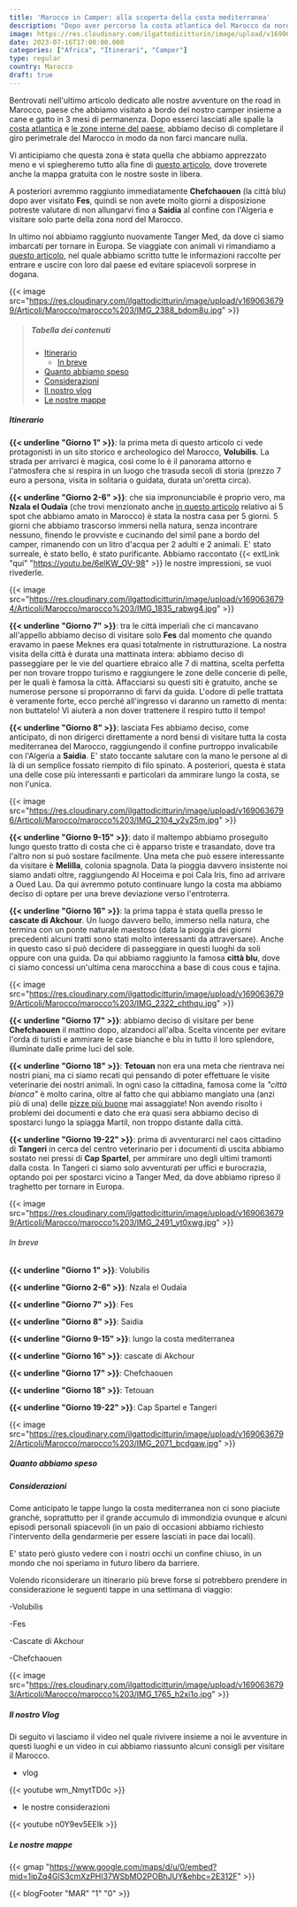 ```yaml
---
title: 'Marocco in Camper: alla scoperta della costa mediterranea' 
description: "Dopo aver percorso la costa atlantica del Marocco da nord a sud e aver raggiunto deserto e montagne, è giusto il momento di scoprire insieme la Costa Mediterranea del paese."
image: https://res.cloudinary.com/ilgattodicitturin/image/upload/v1690636793/Articoli/Marocco/marocco%203/IMG_1884_euortx.jpg
date: 2023-07-16T17:00:00.000
categories: ["Africa", "Itinerari", "Camper"]
type: regular
country: Marocco
draft: true
---
```


Bentrovati nell'ultimo articolo dedicato alle nostre avventure on the road in Marocco, paese che abbiamo visitato a bordo del nostro camper insieme a cane e gatto in 3 mesi di permanenza. Dopo esserci lasciati alle spalle la [costa atlantica](/blog/marocco-in-camper-alla-scoperta-della-costa-atlantica) e [le zone interne del paese](/blog/marocco-in-camper-dalla-costa-al-deserto-a-marrakech), abbiamo deciso di completare il giro perimetrale del Marocco in modo da non farci mancare nulla. 

Vi anticipiamo che questa zona è stata quella che abbiamo apprezzato meno e vi spiegheremo tutto alla fine di [questo articolo](#considerazioni), dove troverete anche la mappa gratuita con le nostre soste in libera.

A posteriori avremmo raggiunto immediatamente **Chefchaouen** (la città blu) dopo aver visitato **Fes**, quindi se non avete molto giorni a disposizione potreste valutare di non allungarvi fino a **Saidia** al confine con l'Algeria e visitare solo parte della zona nord del Marocco. 

In ultimo noi abbiamo raggiunto nuovamente Tanger Med, da dove ci siamo imbarcati per tornare in Europa. Se viaggiate con animali vi rimandiamo a [questo articolo](/blog/informazioni-camper-marocco-con-animali), nel quale abbiamo scritto tutte le informazioni raccolte per entrare e uscire con loro dal paese ed evitare spiacevoli sorprese in dogana.

{{< image src="https://res.cloudinary.com/ilgattodicitturin/image/upload/v1690636799/Articoli/Marocco/marocco%203/IMG_2388_bdom8u.jpg" >}}

> ##### Tabella dei contenuti
> - [Itinerario](#itineario)
>   - [In breve](#in-breve)
> - [Quanto abbiamo speso](#quanto-abbiamo-speso)
> - [Considerazioni](#considerazioni)
> - [Il nostro vlog](#il-nostro-vlog)
> - [Le nostre mappe](#le-nostre-mappe)

##### Itinerario

**{{< underline "Giorno 1" >}}**: la prima meta di questo articolo ci vede protagonisti in un sito storico e archeologico del Marocco, **Volubilis**. La strada per arrivarci è magica, così come lo è il panorama attorno e l'atmosfera che si respira in un luogo che trasuda secoli di storia (prezzo 7 euro a persona, visita in solitaria o guidata, durata un'oretta circa).

**{{< underline "Giorno 2-6" >}}**: che sia impronunciabile è proprio vero, ma **Nzala el Oudaïa** (che trovi menzionato anche [in questo articolo](/blog/5-spot-in-marocco) relativo ai 5 spot che abbiamo amato in Marocco) è stata la nostra casa per 5 giorni.
5 giorni che abbiamo trascorso immersi nella natura, senza incontrare nessuno, finendo le provviste e cucinando del simil pane a bordo del camper, rimanendo con un litro d'acqua per 2 adulti e 2 animali. 
E' stato surreale, è stato bello, è stato purificante.
Abbiamo raccontato {{< extLink "qui" "https://youtu.be/6elKW_OV-98" >}} le nostre impressioni, se vuoi rivederle. 

{{< image src="https://res.cloudinary.com/ilgattodicitturin/image/upload/v1690636794/Articoli/Marocco/marocco%203/IMG_1835_rabwg4.jpg" >}}

**{{< underline "Giorno 7" >}}**: tra le città imperiali che ci mancavano all'appello abbiamo deciso di visitare solo **Fes** dal momento che quando eravamo in paese Meknes era quasi totalmente in ristrutturazione. La nostra visita della città è durata una mattinata intera: abbiamo deciso di passeggiare per le vie del quartiere ebraico alle 7 di mattina, scelta perfetta per non trovare troppo turismo e raggiungere le zone delle concerie di pelle, per le quali è famosa la città. 
Affacciarsi su questi siti è gratuito, anche se numerose persone si proporranno di farvi da guida. L'odore di pelle trattata è veramente forte, ecco perché all'ingresso vi daranno un rametto di menta: non buttatelo! Vi aiuterà a non dover trattenere il respiro tutto il tempo!

**{{< underline "Giorno 8" >}}**: lasciata Fes abbiamo deciso, come anticipato, di non dirigerci direttamente a nord bensì di visitare tutta la costa mediterranea del Marocco, raggiungendo il confine purtroppo invalicabile con l'Algeria a **Saidia**. E' stato toccante salutare con la mano le persone al di là di un semplice fossato riempito di filo spinato. A posteriori, questa è stata una delle cose più interessanti e particolari da ammirare lungo la costa, se non l'unica. 

{{< image src="https://res.cloudinary.com/ilgattodicitturin/image/upload/v1690636796/Articoli/Marocco/marocco%203/IMG_2104_y2y25m.jpg" >}}


**{{< underline "Giorno 9-15" >}}**: dato il maltempo abbiamo proseguito lungo questo tratto di costa che ci è apparso triste e trasandato, dove tra l'altro non si può sostare facilmente. Una meta che può essere interessante da visitare è **Melilla**, colonia spagnola. Data la pioggia davvero insistente noi siamo andati oltre, raggiungendo Al Hoceima e poi Cala Iris, fino ad arrivare a Oued Lau. Da qui avremmo potuto continuare lungo la costa ma abbiamo deciso di optare per una breve deviazione verso l'entroterra.

**{{< underline "Giorno 16" >}}**: la prima tappa è stata quella presso le **cascate di Akchour**. Un luogo davvero bello, immerso nella natura, che termina con un ponte naturale maestoso (data la pioggia dei giorni precedenti alcuni tratti sono stati molto interessanti da attraversare). Anche in questo caso si può decidere di passeggiare in questi luoghi da soli oppure con una guida. Da qui abbiamo raggiunto la famosa **città blu**, dove ci siamo concessi un'ultima cena marocchina a base di cous cous e tajina. 

{{< image src="https://res.cloudinary.com/ilgattodicitturin/image/upload/v1690636799/Articoli/Marocco/marocco%203/IMG_2322_chthqu.jpg" >}}


**{{< underline "Giorno 17" >}}**: abbiamo deciso di visitare per bene **Chefchaouen** il mattino dopo, alzandoci all'alba. Scelta vincente per evitare l'orda di turisti e ammirare le case bianche e blu in tutto il loro splendore, illuminate dalle prime luci del sole. 

**{{< underline "Giorno 18" >}}**: **Tetouan** non era una meta che rientrava nei nostri piani, ma ci siamo recati qui pensando di poter effettuare le visite veterinarie dei nostri animali. In ogni caso la cittadina, famosa come la *"città bianca"* è molto carina, oltre al fatto che qui abbiamo mangiato una (anzi più di una) delle [pizze più buone](/blog/le-migliori-pizze-in-Marocco) mai assaggiate! Non avendo risolto i problemi dei documenti e dato che era quasi sera abbiamo deciso di spostarci lungo la spiagga Martil, non troppo distante dalla città.

**{{< underline "Giorno 19-22" >}}**: prima di avventurarci nel caos cittadino di **Tangeri** in cerca del centro veterinario per i documenti di uscita abbiamo sostato nei pressi di **Cap Spartel**, per ammirare uno degli ultimi tramonti dalla costa. In Tangeri ci siamo solo avventurati per uffici e burocrazia, optando poi per spostarci vicino a Tanger Med, da dove abbiamo ripreso il traghetto per tornare in Europa.

{{< image src="https://res.cloudinary.com/ilgattodicitturin/image/upload/v1690636799/Articoli/Marocco/marocco%203/IMG_2491_yt0xwg.jpg" >}}


###### In breve

**{{< underline "Giorno 1" >}}**: Volubilis 

**{{< underline "Giorno 2-6" >}}**: Nzala el Oudaïa

**{{< underline "Giorno 7" >}}**: Fes

**{{< underline "Giorno 8" >}}**: Saidia

**{{< underline "Giorno 9-15" >}}**: lungo la costa mediterranea

**{{< underline "Giorno 16" >}}**: cascate di Akchour

**{{< underline "Giorno 17" >}}**: Chefchaouen

**{{< underline "Giorno 18" >}}**: Tetouan

**{{< underline "Giorno 19-22" >}}**: Cap Spartel e Tangeri

{{< image src="https://res.cloudinary.com/ilgattodicitturin/image/upload/v1690636792/Articoli/Marocco/marocco%203/IMG_2071_bcdgaw.jpg" >}}

##### Quanto abbiamo speso

##### Considerazioni
Come anticipato le tappe lungo la costa mediterranea non ci sono piaciute granchè, soprattutto per il grande accumulo di immondizia ovunque e alcuni episodi personali spiacevoli (in un paio di occasioni abbiamo richiesto l'intervento della gendarmerie per essere lasciati in pace dai locali).

E' stato però giusto vedere con i nostri occhi un confine chiuso, in un mondo che noi speriamo in futuro libero da barriere. 

Volendo riconsiderare un itinerario più breve forse si potrebbero prendere in considerazione le seguenti tappe in una settimana di viaggio: 

-Volubilis

-Fes

-Cascate di Akchour

-Chefchaouen

{{< image src="https://res.cloudinary.com/ilgattodicitturin/image/upload/v1690636793/Articoli/Marocco/marocco%203/IMG_1765_h2xi1o.jpg" >}}

##### Il nostro Vlog

Di seguito vi lasciamo il video nel quale rivivere insieme a noi le avventure in questi luoghi e un video in cui abbiamo riassunto alcuni consigli per visitare il Marocco. 

- vlog

{{< youtube wm_NmytTD0c >}} 


- le nostre considerazioni

{{< youtube n0Y9ev5EEIk >}} 

##### Le nostre mappe
{{< gmap "https://www.google.com/maps/d/u/0/embed?mid=1ipZq4GlS3cmXzPHI37WSbMO2POBhJUY&ehbc=2E312F" >}}

{{< blogFooter "MAR" "1" "0" >}}
